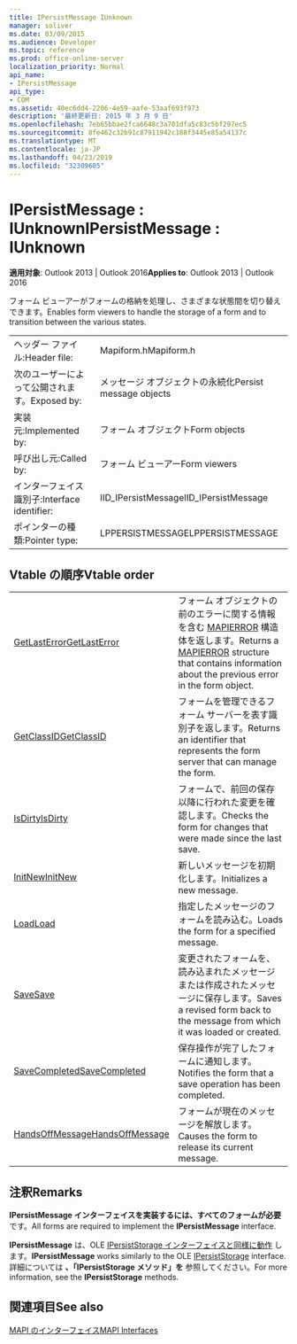 ```yaml
---
title: IPersistMessage IUnknown
manager: soliver
ms.date: 03/09/2015
ms.audience: Developer
ms.topic: reference
ms.prod: office-online-server
localization_priority: Normal
api_name:
- IPersistMessage
api_type:
- COM
ms.assetid: 40ec6dd4-2206-4e59-aafe-53aaf693f973
description: '最終更新日: 2015 年 3 月 9 日'
ms.openlocfilehash: 7eb65bbae2fca6648c3a701dfa5c83c5bf297ec5
ms.sourcegitcommit: 8fe462c32b91c87911942c188f3445e85a54137c
ms.translationtype: MT
ms.contentlocale: ja-JP
ms.lasthandoff: 04/23/2019
ms.locfileid: "32309605"
---
```

# <a name="ipersistmessage--iunknown"></a><span data-ttu-id="13ce1-103">IPersistMessage : IUnknown</span><span class="sxs-lookup"><span data-stu-id="13ce1-103">IPersistMessage : IUnknown</span></span>

  
  
<span data-ttu-id="13ce1-104">**適用対象**: Outlook 2013 | Outlook 2016</span><span class="sxs-lookup"><span data-stu-id="13ce1-104">**Applies to**: Outlook 2013 | Outlook 2016</span></span> 
  
<span data-ttu-id="13ce1-105">フォーム ビューアーがフォームの格納を処理し、さまざまな状態間を切り替えできます。</span><span class="sxs-lookup"><span data-stu-id="13ce1-105">Enables form viewers to handle the storage of a form and to transition between the various states.</span></span>
  
|||
|:-----|:-----|
|<span data-ttu-id="13ce1-106">ヘッダー ファイル:</span><span class="sxs-lookup"><span data-stu-id="13ce1-106">Header file:</span></span>  <br/> |<span data-ttu-id="13ce1-107">Mapiform.h</span><span class="sxs-lookup"><span data-stu-id="13ce1-107">Mapiform.h</span></span>  <br/> |
|<span data-ttu-id="13ce1-108">次のユーザーによって公開されます。</span><span class="sxs-lookup"><span data-stu-id="13ce1-108">Exposed by:</span></span>  <br/> |<span data-ttu-id="13ce1-109">メッセージ オブジェクトの永続化</span><span class="sxs-lookup"><span data-stu-id="13ce1-109">Persist message objects</span></span>  <br/> |
|<span data-ttu-id="13ce1-110">実装元:</span><span class="sxs-lookup"><span data-stu-id="13ce1-110">Implemented by:</span></span>  <br/> |<span data-ttu-id="13ce1-111">フォーム オブジェクト</span><span class="sxs-lookup"><span data-stu-id="13ce1-111">Form objects</span></span>  <br/> |
|<span data-ttu-id="13ce1-112">呼び出し元:</span><span class="sxs-lookup"><span data-stu-id="13ce1-112">Called by:</span></span>  <br/> |<span data-ttu-id="13ce1-113">フォーム ビューアー</span><span class="sxs-lookup"><span data-stu-id="13ce1-113">Form viewers</span></span>  <br/> |
|<span data-ttu-id="13ce1-114">インターフェイス識別子:</span><span class="sxs-lookup"><span data-stu-id="13ce1-114">Interface identifier:</span></span>  <br/> |<span data-ttu-id="13ce1-115">IID_IPersistMessage</span><span class="sxs-lookup"><span data-stu-id="13ce1-115">IID_IPersistMessage</span></span>  <br/> |
|<span data-ttu-id="13ce1-116">ポインターの種類:</span><span class="sxs-lookup"><span data-stu-id="13ce1-116">Pointer type:</span></span>  <br/> |<span data-ttu-id="13ce1-117">LPPERSISTMESSAGE</span><span class="sxs-lookup"><span data-stu-id="13ce1-117">LPPERSISTMESSAGE</span></span>  <br/> |
   
## <a name="vtable-order"></a><span data-ttu-id="13ce1-118">Vtable の順序</span><span class="sxs-lookup"><span data-stu-id="13ce1-118">Vtable order</span></span>

|||
|:-----|:-----|
|[<span data-ttu-id="13ce1-119">GetLastError</span><span class="sxs-lookup"><span data-stu-id="13ce1-119">GetLastError</span></span>](ipersistmessage-getlasterror.md) <br/> |<span data-ttu-id="13ce1-120">フォーム オブジェクトの前のエラーに関する情報を含む [MAPIERROR](mapierror.md) 構造体を返します。</span><span class="sxs-lookup"><span data-stu-id="13ce1-120">Returns a [MAPIERROR](mapierror.md) structure that contains information about the previous error in the form object.</span></span>  <br/> |
|[<span data-ttu-id="13ce1-121">GetClassID</span><span class="sxs-lookup"><span data-stu-id="13ce1-121">GetClassID</span></span>](ipersistmessage-getclassid.md) <br/> |<span data-ttu-id="13ce1-122">フォームを管理できるフォーム サーバーを表す識別子を返します。</span><span class="sxs-lookup"><span data-stu-id="13ce1-122">Returns an identifier that represents the form server that can manage the form.</span></span>  <br/> |
|[<span data-ttu-id="13ce1-123">IsDirty</span><span class="sxs-lookup"><span data-stu-id="13ce1-123">IsDirty</span></span>](ipersistmessage-isdirty.md) <br/> |<span data-ttu-id="13ce1-124">フォームで、前回の保存以降に行われた変更を確認します。</span><span class="sxs-lookup"><span data-stu-id="13ce1-124">Checks the form for changes that were made since the last save.</span></span>  <br/> |
|[<span data-ttu-id="13ce1-125">InitNew</span><span class="sxs-lookup"><span data-stu-id="13ce1-125">InitNew</span></span>](ipersistmessage-initnew.md) <br/> |<span data-ttu-id="13ce1-126">新しいメッセージを初期化します。</span><span class="sxs-lookup"><span data-stu-id="13ce1-126">Initializes a new message.</span></span>  <br/> |
|[<span data-ttu-id="13ce1-127">Load</span><span class="sxs-lookup"><span data-stu-id="13ce1-127">Load</span></span>](ipersistmessage-load.md) <br/> |<span data-ttu-id="13ce1-128">指定したメッセージのフォームを読み込む。</span><span class="sxs-lookup"><span data-stu-id="13ce1-128">Loads the form for a specified message.</span></span>  <br/> |
|[<span data-ttu-id="13ce1-129">Save</span><span class="sxs-lookup"><span data-stu-id="13ce1-129">Save</span></span>](ipersistmessage-save.md) <br/> |<span data-ttu-id="13ce1-130">変更されたフォームを、読み込まれたメッセージまたは作成されたメッセージに保存します。</span><span class="sxs-lookup"><span data-stu-id="13ce1-130">Saves a revised form back to the message from which it was loaded or created.</span></span>  <br/> |
|[<span data-ttu-id="13ce1-131">SaveCompleted</span><span class="sxs-lookup"><span data-stu-id="13ce1-131">SaveCompleted</span></span>](ipersistmessage-savecompleted.md) <br/> |<span data-ttu-id="13ce1-132">保存操作が完了したフォームに通知します。</span><span class="sxs-lookup"><span data-stu-id="13ce1-132">Notifies the form that a save operation has been completed.</span></span>  <br/> |
|[<span data-ttu-id="13ce1-133">HandsOffMessage</span><span class="sxs-lookup"><span data-stu-id="13ce1-133">HandsOffMessage</span></span>](ipersistmessage-handsoffmessage.md) <br/> |<span data-ttu-id="13ce1-134">フォームが現在のメッセージを解放します。</span><span class="sxs-lookup"><span data-stu-id="13ce1-134">Causes the form to release its current message.</span></span>  <br/> |
   
## <a name="remarks"></a><span data-ttu-id="13ce1-135">注釈</span><span class="sxs-lookup"><span data-stu-id="13ce1-135">Remarks</span></span>

<span data-ttu-id="13ce1-136">**IPersistMessage インターフェイスを実装するには、すべてのフォームが必要** です。</span><span class="sxs-lookup"><span data-stu-id="13ce1-136">All forms are required to implement the **IPersistMessage** interface.</span></span> 
  
 <span data-ttu-id="13ce1-137">**IPersistMessage** は、OLE [IPersistStorage インターフェイスと同様に動作](https://msdn.microsoft.com/library/1c1a20fc-c101-4cbc-a7a6-30613aa387d7%28Office.15%29.aspx) します。</span><span class="sxs-lookup"><span data-stu-id="13ce1-137">**IPersistMessage** works similarly to the OLE [IPersistStorage](https://msdn.microsoft.com/library/1c1a20fc-c101-4cbc-a7a6-30613aa387d7%28Office.15%29.aspx) interface.</span></span> <span data-ttu-id="13ce1-138">詳細については **、「IPersistStorage メソッド」を** 参照してください。</span><span class="sxs-lookup"><span data-stu-id="13ce1-138">For more information, see the **IPersistStorage** methods.</span></span> 
  
## <a name="see-also"></a><span data-ttu-id="13ce1-139">関連項目</span><span class="sxs-lookup"><span data-stu-id="13ce1-139">See also</span></span>



[<span data-ttu-id="13ce1-140">MAPI のインターフェイス</span><span class="sxs-lookup"><span data-stu-id="13ce1-140">MAPI Interfaces</span></span>](mapi-interfaces.md)

